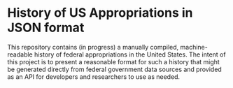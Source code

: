 # History of US Appropriations in JSON format

This repository contains (in progress) a manually compiled, machine-readable history of federal appropriations in the United States.  The intent of this project is to present a reasonable format for such a history that might be generated directly from federal government data sources and provided as an API for developers and researchers to use as needed.


